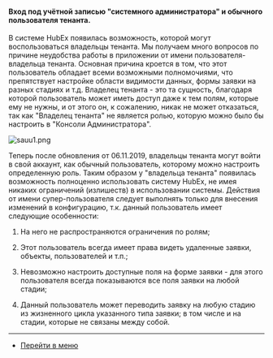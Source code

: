 #### Вход под учётной записью "системного администратора" и обычного пользователя тенанта.
В системе HubEx появилась возможность, которой могут воспользоваться владельцы тенанта. Мы получаем много вопросов по причине неудобства работы в приложении от имени пользователя-владельца тенанта. Основная причина кроется в том, что этот пользователь обладает всеми возможными полномочиями, что препятствует настройке области видимости данных, формы заявки на разных стадиях и т.д. Владелец тенанта - это та сущность, благодаря которой пользователь может иметь доступ даже к тем полям, которые ему не нужны, и от этого он, к сожалению, никак не может отказаться, так как "Владелец тенанта" не является ролью, которую можно было бы настроить в "Консоли Администратора".


![sauu1.png](/attachments/images/FAQ/USER/SuperAndUsualUser/sauu1.png)


Теперь после обновления от 06.11.2019, владельцы тенанта могут войти в свой аккаунт, как обычный пользователь, которому можно настроить определенную роль. Таким образом у "владельца тенанта" появилась возможность полноценно использовать систему HubEx, не имея никаких ограничений (излишеств) в использовании системы.
Действия от имени супер-пользователя следует выполнять только для внесения изменений в конфигурацию, т.к. данный пользователь имеет следующие особенности:

1. На него не распространяются ограничения по ролям;

2. Этот пользователь всегда имеет права видеть удаленные заявки, объекты, пользователей и т.п.;

3. Невозможно настроить доступные поля на форме заявки - для этого пользователя всегда показываются все поля заявки на любой стадии;

4. Данный пользователь может переводить заявку на любую стадию из жизненного цикла указанного типа заявки; в том числе и на стадии, которые не связаны между собой.












___
- [Перейти в меню](http://wiki.hubex.ru)
